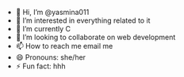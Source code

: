 - 👋 Hi, I’m @yasmina011
- 👀 I’m interested in everything related to it
- 🌱 I’m currently C
- 💞️ I’m looking to collaborate on web development
- 📫 How to reach me email me
- 😄 Pronouns: she/her
- ⚡ Fun fact: hhh

<!---
yasmina011/yasmina011 is a ✨ special ✨ repository because its `README.md` (this file) appears on your GitHub profile.
You can click the Preview link to take a look at your changes.
--->
